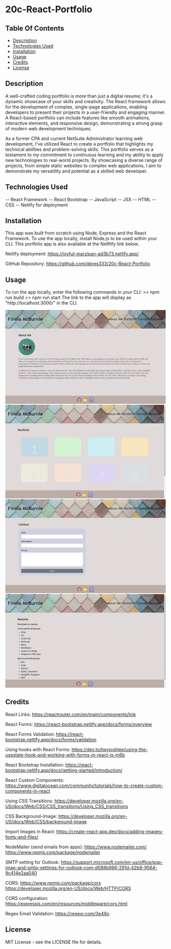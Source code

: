 # 20c-React-Portfolio

## Table Of Contents

- [Description](#description)
- [Technologies Used](#technologiesused)
- [Installation](#installation)
- [Usage](#usage)
- [Credits](#credits)
- [License](#license)

## Description

A well-crafted coding portfolio is more than just a digital resume; it's a dynamic showcase of your skills and creativity. The React framework allows for the development of complex, single-page applications, enabling developers to present their projects in a user-friendly and engaging manner. A React-based portfolio can include features like smooth animations, interactive elements, and responsive design, demonstrating a strong grasp of modern web development techniques.

As a former CPA and current NetSuite Administrator learning web development, I've utilized React to create a portfolio that highlights my technical abilities and problem-solving skills. This portfolio serves as a testament to my commitment to continuous learning and my ability to apply new technologies to real-world projects. By showcasing a diverse range of projects, from simple static websites to complex web applications, I aim to demonstrate my versatility and potential as a skilled web developer.

## Technologies Used

-- React Framework
-- React Bootstrap
-- JavaScript
-- JSX
-- HTML
-- CSS
-- Netlify for deployment

## Installation

This app was built from scratch using Node, Express and the React Framework. To use the app locally, install Node.js to be used within your CLI. This portfolio app is also available at the Netflify link below.

Netlify deployment:
https://joyful-marzipan-ad3b73.netlify.app/

GitHub Repository:
https://github.com/qbres333/20c-React-Portfolio

## Usage

To run the app locally, enter the following commands in your CLI:
    >> npm run build
    >> npm run start
The link to the app will display as "http://localhost:3000/" in the CLI.

![homepage](react-portfolio/src/utils/images/previews/homepage.png)
![portfolio page](react-portfolio/src/utils/images/previews/projects.png)
![contact page](react-portfolio/src/utils/images/previews/contact.png)
![resume page](react-portfolio/src/utils/images/previews/resume.png)

## Credits

React Links:
https://reactrouter.com/en/main/components/link

React Forms:
https://react-bootstrap.netlify.app/docs/forms/overview

React Forms Validation:
https://react-bootstrap.netlify.app/docs/forms/validation

Using hooks with React Forms:
https://dev.to/heyjoshlee/using-the-usestate-hook-and-working-with-forms-in-react-js-m6b

React Bootstrap Installation:
https://react-bootstrap.netlify.app/docs/getting-started/introduction/

React Custom Components:
https://www.digitalocean.com/community/tutorials/how-to-create-custom-components-in-react

Using CSS Transitions:
https://developer.mozilla.org/en-US/docs/Web/CSS/CSS_transitions/Using_CSS_transitions

CSS Background-Image:
https://developer.mozilla.org/en-US/docs/Web/CSS/background-image

Import Images in React:
https://create-react-app.dev/docs/adding-images-fonts-and-files/

NodeMailer (send emails from apps):
https://www.nodemailer.com/
https://www.npmjs.com/package/nodemailer

SMTP setting for Outlook:
https://support.microsoft.com/en-us/office/pop-imap-and-smtp-settings-for-outlook-com-d088b986-291d-42b8-9564-9c414e2aa040

CORS:
https://www.npmjs.com/package/cors
https://developer.mozilla.org/en-US/docs/Web/HTTP/CORS

CORS configuration:
https://expressjs.com/en/resources/middleware/cors.html

Regex Email Validation:
https://regexr.com/3e48o



## License

MIT License - see the LICENSE file for details.